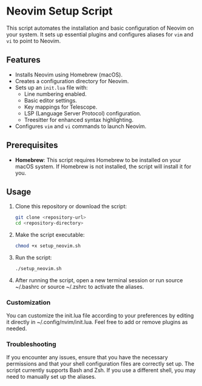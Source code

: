 # Neovim Setup Script

This script automates the installation and basic configuration of Neovim on your system. It sets up essential plugins and configures aliases for `vim` and `vi` to point to Neovim.

## Features

- Installs Neovim using Homebrew (macOS).
- Creates a configuration directory for Neovim.
- Sets up an `init.lua` file with:
  - Line numbering enabled.
  - Basic editor settings.
  - Key mappings for Telescope.
  - LSP (Language Server Protocol) configuration.
  - Treesitter for enhanced syntax highlighting.
- Configures `vim` and `vi` commands to launch Neovim.

## Prerequisites

- **Homebrew**: This script requires Homebrew to be installed on your macOS system. If Homebrew is not installed, the script will install it for you.

## Usage

1. Clone this repository or download the script:

   ```bash
   git clone <repository-url>
   cd <repository-directory>
   ```

2. Make the script executable:

   ```bash
   chmod +x setup_neovim.sh
   ```

3. Run the script:

   ```bash
   ./setup_neovim.sh
   ```

4. After running the script, open a new terminal session or run source ~/.bashrc or source ~/.zshrc to activate the aliases.

### Customization

You can customize the init.lua file according to your preferences by editing it directly in ~/.config/nvim/init.lua. Feel free to add or remove plugins as needed.

### Troubleshooting

If you encounter any issues, ensure that you have the necessary permissions and that your shell configuration files are correctly set up.
The script currently supports Bash and Zsh. If you use a different shell, you may need to manually set up the aliases.
